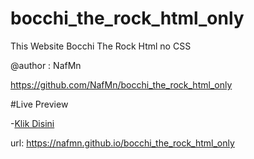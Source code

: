 # bocchi_the_rock_html_only
This Website Bocchi The Rock Html no CSS

@author : NafMn

https://github.com/NafMn/bocchi_the_rock_html_only


#Live Preview

-[Klik Disini](https://nafmn.github.io/bocchi_the_rock_html_only)

url: https://nafmn.github.io/bocchi_the_rock_html_only
